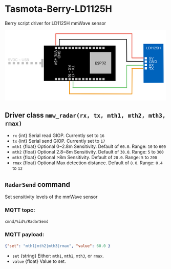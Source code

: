 # Tasmota-Berry-LD1125H
Berry script driver for LD1125H mmWave sensor

![Wiring diagram](https://github.com/caitken-com/Tasmota-Berry-LD1125H/blob/main/LD1125H_wiring.png?raw=true)

## Driver class `mmw_radar(rx, tx, mth1, mth2, mth3, rmax)`

- `rx`	{int} Serial read GIOP. Currently set to `16`
- `tx`	{int} Serial send GIOP. Currently set to `17`
- `mth1`	{float} Optional 0~2.8m Sensitivity. Default of `60.0`. Range: `10` to `600`
- `mth2`	{float} Optional 2.8~8m Sensitivity. Default of `30.0`. Range: `5` to `300`
- `mth3`	{float} Optional >8m Sensitivity. Default of `20.0`. Range: `5` to `200`
- `rmax`	{float} Optional Max detection distance. Default of `8.0`. Range: `0.4` to `12`

## `RadarSend` command

Set sensitivity levels of the mmWave sensor

### MQTT topc:

`cmnd/%id%/RadarSend`

### MQTT payload:

```json
{"set": "mth1|mth2|mth3|rmax", "value": 60.0 }
```
- `set` {string} Either: `mth1`, `mth2`, `mth3`, or `rmax`.
- `value` {float} Value to set.
